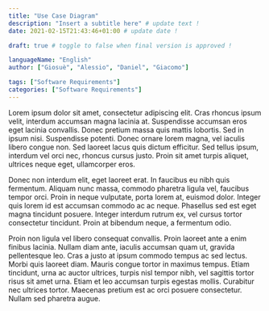 ```yaml
--- 
title: "Use Case Diagram" 
description: "Insert a subtitle here" # update text ! 
date: 2021-02-15T21:43:46+01:00 # update date ! 

draft: true # toggle to false when final version is approved ! 

languageName: "English" 
author: ["Giosuè", "Alessio", "Daniel", "Giacomo"] 

tags: ["Software Requirements"]   
categories: ["Software Requirements"]   
---  
```


<!-- Write content Down Here :) --> 

<p> <!-- placeholder text || you can use Markdown or HTML to add some content --> 
  Lorem ipsum dolor sit amet, consectetur adipiscing elit. Cras rhoncus ipsum velit, interdum accumsan magna lacinia at. Suspendisse accumsan eros eget lacinia convallis. Donec pretium massa quis mattis lobortis. Sed in ipsum nisi. Suspendisse potenti. Donec ornare lorem magna, vel iaculis libero congue non. Sed laoreet lacus quis dictum efficitur. Sed tellus ipsum, interdum vel orci nec, rhoncus cursus justo. Proin sit amet turpis aliquet, ultrices neque eget, ullamcorper eros.

  Donec non interdum elit, eget laoreet erat. In faucibus eu nibh quis fermentum. Aliquam nunc massa, commodo pharetra ligula vel, faucibus tempor orci. Proin in neque vulputate, porta lorem at, euismod dolor. Integer quis lorem id est accumsan commodo ac ac neque. Phasellus sed est eget magna tincidunt posuere. Integer interdum rutrum ex, vel cursus tortor consectetur tincidunt. Proin at bibendum neque, a fermentum odio.

  Proin non ligula vel libero consequat convallis. Proin laoreet ante a enim finibus lacinia. Nullam diam ante, iaculis accumsan quam ut, gravida pellentesque leo. Cras a justo at ipsum commodo tempus ac sed lectus. Morbi quis laoreet diam. Mauris congue tortor in maximus tempus. Etiam tincidunt, urna ac auctor ultrices, turpis nisl tempor nibh, vel sagittis tortor risus sit amet urna. Etiam et leo accumsan turpis egestas mollis. Curabitur nec ultrices tortor. Maecenas pretium est ac orci posuere consectetur. Nullam sed pharetra augue.
</p> 





